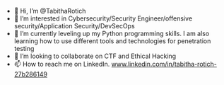 - 👋 Hi, I’m @TabithaRotich
- 👀 I’m interested in Cybersecurity/Security Engineer/offensive security/Application Security/DevSecOps
- 🌱 I’m currently leveling up my Python programming skills. I am also learning how to use different tools and technologies for penetration testing
- 💞️ I’m looking to collaborate on CTF and Ethical Hacking
- 📫 How to reach me on LinkedIn. www.linkedin.com/in/tabitha-rotich-27b286149

<!---
TabithaRotich/TabithaRotich is a ✨ special ✨ repository because its `README.md` (this file) appears on your GitHub profile.
You can click the Preview link to take a look at your changes.
--->
